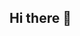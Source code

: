 ## Hi there 👋

<!--
**Kansaye2020/Kansaye2020** is a ✨ _special_ ✨ repository because its `README.md` (this file) appears on your GitHub profile.

Here are some ideas to get you started:

- 🔭 I’m currently working on CRUD creation in Javascript
- 🌱 I’m currently learning Javascript 
- 🤔 I’m looking for help with ...
- 💬 Ask me about my reasons for learning
- 📫 How to reach me: ismaelbenkansaye2020@gmail.com
- 😄 Pronouns: he
-->
